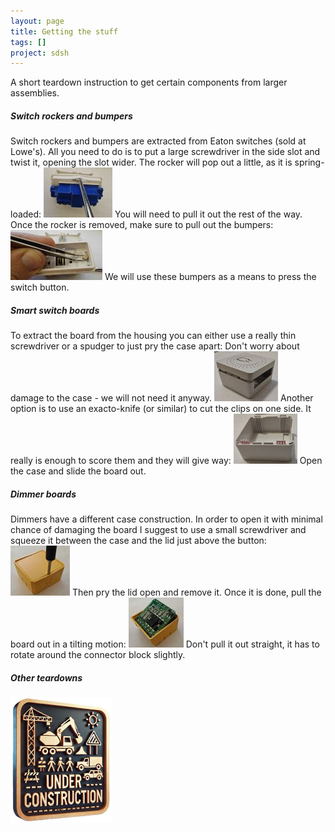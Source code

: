 ```yaml
---
layout: page
title: Getting the stuff
tags: []
project: sdsh
---
```


A short teardown instruction to get certain components from larger assemblies.

##### Switch rockers and bumpers

Switch rockers and bumpers are extracted from Eaton switches (sold at Lowe's).
All you need to do is to put a large screwdriver in the side slot and twist it, opening the slot wider.
The rocker will pop out a little, as it is spring-loaded:
[![](/images/tear/eaton1t.jpg)](/images/tear/eaton1.jpg)
You will need to pull it out the rest of the way. Once the rocker is removed, make sure to pull out the bumpers:
[![](/images/tear/eaton2t.jpg)](/images/tear/eaton2.jpg)
We will use these bumpers as a means to press the switch button.

##### Smart switch boards

To extract the board from the housing you can either use a really thin screwdriver or a spudger to just pry the case apart:
Don't worry about damage to the case - we will not need it anyway.
[![](/images/tear/switch1t.jpg)](/images/tear/switch1.jpg)
Another option is to use an exacto-knife (or similar) to cut the clips on one side.
It really is enough to score them and they will give way:
[![](/images/tear/switch2t.jpg)](/images/tear/switch2.jpg)
Open the case and slide the board out.

##### Dimmer boards

Dimmers have a different case construction.
In order to open it with minimal chance of damaging the board I suggest to use a small screwdriver and squeeze it between the case and the lid just above the button:
[![](/images/tear/dimmer1t.jpg)](/images/tear/dimmer1.jpg)
Then pry the lid open and remove it. Once it is done, pull the board out in a tilting motion:
[![](/images/tear/dimmer2t.jpg)](/images/tear/dimmer2.jpg)
Don't pull it out straight, it has to rotate around the connector block slightly.

##### Other teardowns

![](/images/under-construction.png)
